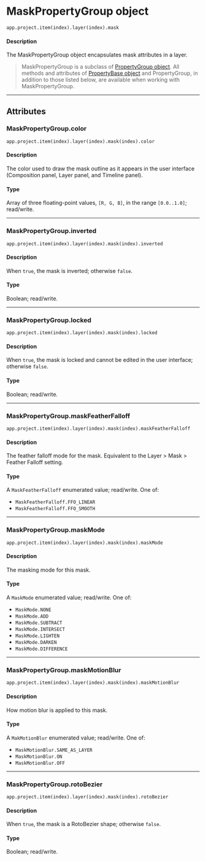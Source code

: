 # MaskPropertyGroup object

`app.project.item(index).layer(index).mask`

#### Description

The MaskPropertyGroup object encapsulates mask attributes in a layer.

> MaskPropertyGroup is a subclass of [PropertyGroup object](propertygroup.md). All methods and attributes of [PropertyBase object](propertybase.md) and PropertyGroup, in addition to those listed below, are available when working with MaskPropertyGroup.

---

## Attributes

### MaskPropertyGroup.color

`app.project.item(index).layer(index).mask(index).color`

#### Description

The color used to draw the mask outline as it appears in the user interface (Composition panel, Layer panel, and Timeline panel).

#### Type

Array of three floating-point values, `[R, G, B]`, in the range `[0.0..1.0]`; read/write.

---

### MaskPropertyGroup.inverted

`app.project.item(index).layer(index).mask(index).inverted`

#### Description

When `true`, the mask is inverted; otherwise `false`.

#### Type

Boolean; read/write.

---

### MaskPropertyGroup.locked

`app.project.item(index).layer(index).mask(index).locked`

#### Description

When `true`, the mask is locked and cannot be edited in the user interface; otherwise `false`.

#### Type

Boolean; read/write.

---

### MaskPropertyGroup.maskFeatherFalloff

`app.project.item(index).layer(index).mask(index).maskFeatherFalloff`

#### Description

The feather falloff mode for the mask. Equivalent to the Layer > Mask > Feather Falloff setting.

#### Type

A `MaskFeatherFalloff` enumerated value; read/write. One of:

- `MaskFeatherFalloff.FFO_LINEAR`
- `MaskFeatherFalloff.FFO_SMOOTH`

---

### MaskPropertyGroup.maskMode

`app.project.item(index).layer(index).mask(index).maskMode`

#### Description

The masking mode for this mask.

#### Type

A `MaskMode` enumerated value; read/write. One of:

- `MaskMode.NONE`
- `MaskMode.ADD`
- `MaskMode.SUBTRACT`
- `MaskMode.INTERSECT`
- `MaskMode.LIGHTEN`
- `MaskMode.DARKEN`
- `MaskMode.DIFFERENCE`

---

### MaskPropertyGroup.maskMotionBlur

`app.project.item(index).layer(index).mask(index).maskMotionBlur`

#### Description

How motion blur is applied to this mask.

#### Type

A `MakMotionBlur` enumerated value; read/write. One of:

- `MaskMotionBlur.SAME_AS_LAYER`
- `MaskMotionBlur.ON`
- `MaskMotionBlur.OFF`

---

### MaskPropertyGroup.rotoBezier

`app.project.item(index).layer(index).mask(index).rotoBezier`

#### Description

When `true`, the mask is a RotoBezier shape; otherwise `false`.

#### Type

Boolean; read/write.
